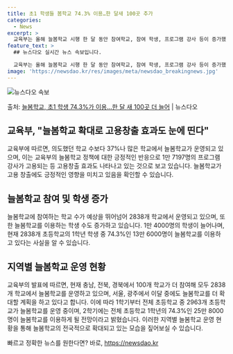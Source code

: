 ```yaml
---
title: 초1 학생들 봄학교 74.3% 이용…한 달새 100곳 추가
categories:
  - News
excerpt: >
  교육부는 올해 늘봄학교 시행 한 달 동안 참여학교, 참여 학생, 프로그램 강사 등이 증가했으며, 시도교육청 …
feature_text: >
  ## 뉴스다오 실시간 뉴스 속보입니다.

  교육부는 올해 늘봄학교 시행 한 달 동안 참여학교, 참여 학생, 프로그램 강사 등이 증가했으며, 시도교육청 …
image: 'https://newsdao.kr/res/images/meta/newsdao_breakingnews.jpg'
---
```


![뉴스다오 속보](https://newsdao.kr/res/images/meta/newsdao_breakingnews.jpg)

<p>출처: <a href="https://newsdao.kr/3494" rel="dofollow">늘봄학교, 초1 학생 74.3%가 이용…한 달 새 100곳 더 늘어</a> | 뉴스다오</p>

<h2 data-ke-size="size26">교육부, "늘봄학교 확대로 고용창출 효과도 눈에 띤다"</h2>
교육부에 따르면, 의도했던 학교 수보다 37%나 많은 학교에서 늘봄학교가 운영되고 있으며, 이는 교육부의 늘봄학교 정책에 대한 긍정적인 반응으로 1만 7197명의 프로그램 강사가 고용되는 등 고용창출 효과도 나타나고 있는 것으로 보고 있습니다. 늘봄학교가 고용 창출에도 긍정적인 영향을 미치고 있음을 확인할 수 있습니다.

<h2 data-ke-size="size26">늘봄학교 참여 및 학생 증가</h2>
늘봄학교에 참여하는 학교 수가 예상을 뛰어넘어 2838개 학교에서 운영되고 있으며, 또한 늘봄학교를 이용하는 학생 수도 증가하고 있습니다. 1만 4000명의 학생이 늘어나며, 현재 2838개 초등학교의 1학년 학생 중 74.3%인 13만 6000명이 늘봄학교를 이용하고 있다는 사실을 알 수 있습니다.

<h2 data-ke-size="size26">지역별 늘봄학교 운영 현황</h2>
교육부의 발표에 따르면, 현재 충남, 전북, 경북에서 100개 학교가 더 참여해 모두 2838개 학교에서 늘봄학교를 운영하고 있으며, 서울, 광주에서 이달 중에도 늘봄학교를 더 확대할 계획을 하고 있다고 합니다. 이에 따라 1학기부터 전체 초등학교 중 2963개 초등학교가 늘봄학교를 운영 중이며, 2학기에는 전체 초등학교 1학년의 74.3%인 25만 8000명이 늘봄학교를 이용하게 될 전망이라고 밝혔습니다. 이러한 지역별 늘봄학교 운영 현황을 통해 늘봄학교의 전국적으로 확대되고 있는 모습을 짚어보실 수 있습니다. 

빠르고 정확한 뉴스를 원한다면? 바로, <a href="https://newsdao.kr" rel="dofollow">https://newsdao.kr</a>


